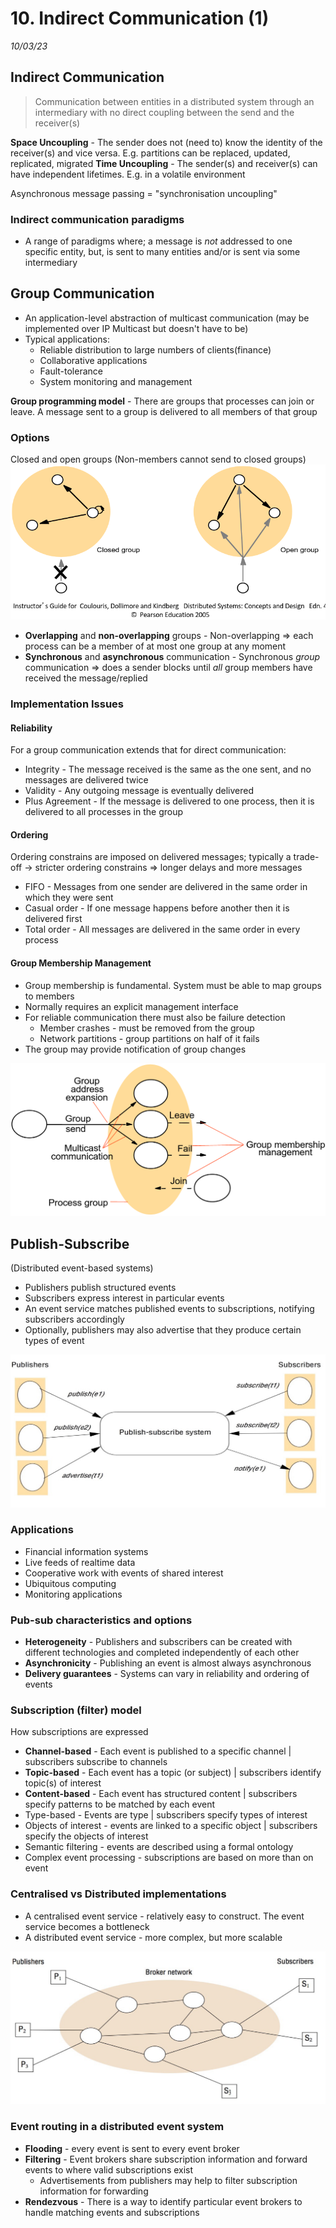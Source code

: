 # 10. Indirect Communication (1)
_10/03/23_

## Indirect Communication
> Communication between entities in a distributed system through an intermediary with no direct coupling between the send and the receiver(s)


**Space Uncoupling** - The sender does not (need to) know the identity of the receiver(s) and vice versa. E.g. partitions can be replaced, updated, replicated, migrated
**Time Uncoupling** - The sender(s) and receiver(s) can have independent lifetimes. E.g. in a volatile environment 

Asynchronous message passing = "synchronisation uncoupling"

### Indirect communication paradigms
- A range of paradigms where; a message is *not* addressed to one specific entity, but, is sent to many entities and/or is sent via some intermediary

## Group Communication
- An application-level abstraction of multicast communication (may be implemented over IP Multicast but doesn't have to be)
- Typical applications: 
	- Reliable distribution to large numbers of clients(finance)
	- Collaborative applications
	- Fault-tolerance
	- System monitoring and management

**Group programming model** - There are groups that processes can join or leave. A message sent to a group is delivered to all members of that group

### Options
Closed and open groups (Non-members cannot send to closed groups)
![](../_resources/20230314132754.png)

- **Overlapping** and **non-overlapping** groups - Non-overlapping => each process can be a member of at most one group at any moment
- **Synchronous** and **asynchronous** communication - Synchronous *group* communication => does a sender blocks until *all* group members have received the message/replied

### Implementation Issues
#### Reliability
For a group communication extends that for direct communication:
- Integrity - The message received is the same as the one sent, and no messages are delivered twice
- Validity - Any outgoing message is eventually delivered
- Plus Agreement - If the message is delivered to one process, then it is delivered to all processes in the group
#### Ordering
Ordering constrains are imposed on delivered messages; typically a trade-off -> stricter ordering constrains => longer delays and more messages
- FIFO - Messages from one sender are delivered in the same order in which they were sent
- Casual order - If one message happens before another then it is delivered first
- Total order - All messages are delivered in the same order in every process
#### Group Membership Management
- Group membership is fundamental. System must be able to map groups to members
- Normally requires an explicit management interface
- For reliable communication there must also be failure detection
	- Member crashes - must be removed from the group
	- Network partitions - group partitions on half of it fails
- The group may provide notification of group changes

![](../_resources/20230314134035.png)


## Publish-Subscribe
(Distributed event-based systems)

- Publishers publish structured events
- Subscribers express interest in particular events
- An event service matches published events to subscriptions, notifying subscribers accordingly
- Optionally, publishers may also advertise that they produce certain types of event

![](../_resources/20230314134531.png)

### Applications
- Financial information systems
- Live feeds of realtime data
- Cooperative work with events of shared interest
- Ubiquitous computing
- Monitoring applications

### Pub-sub characteristics and options
- **Heterogeneity** - Publishers and subscribers can be created with different technologies and completed independently of each other
- **Asynchronicity** - Publishing an event is almost always asynchronous
- **Delivery guarantees** - Systems can vary in reliability and ordering of events

### Subscription (filter) model
How subscriptions are expressed
- **Channel-based** - Each event is published to a specific channel | subscribers subscribe to channels
- **Topic-based** - Each event has a topic (or subject) | subscribers identify topic(s) of interest
- **Content-based** - Each event has structured content | subscribers specify patterns to be matched by each event
- Type-based - Events are type | subscribers specify types of interest
- Objects of interest - events are linked to a specific object | subscribers specify the objects of interest
- Semantic filtering - events are described using a formal ontology
- Complex event processing - subscriptions are based on more than on event

### Centralised vs Distributed implementations
- A centralised event service - relatively easy to construct. The event service becomes a bottleneck
- A distributed event service - more complex, but more scalable

![](../_resources/20230314135338.png)


### Event routing in a distributed event system
- **Flooding** - every event is sent to every event broker
- **Filtering** - Event brokers share subscription information and forward events to where valid subscriptions exist
	- Advertisements from publishers may help to filter subscription information for forwarding 
- **Rendezvous** - There is a way to identify particular event brokers to handle matching events and subscriptions